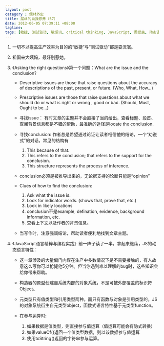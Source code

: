```yaml
---
layout: post
category : 儒林外史
title: 屌丝的自我修养（57）
date: 2012-06-05 07:39:11 +08:00
tagline:
tags: [敏捷, 测试驱动, 敏感词, critical thinking, JavaScript, 周爱民, 动态语言]
---
```


1. 一切不以提高生产效率为目的的“敏捷”与“测试驱动”都是耍流氓。

2. 祖国来大姨妈，最好别惹她。

3. 《Asking the right questions》第一个问题：What are the issue and the conclusion?

    * Descriptive issues are those that raise questions about the accuracy of descriptions of the past, present, or future.  (Who, What, How...)

    * Prescriptive issues are those that raise questions about what we should do or what is right or wrong , good or bad. (Should, Must, Ought to be...)

    * 寻找issue： 有时文章的主题并不会直接了当的给出，查看标题、段首、查阅背景信息都是不错的帮助，最准确的途径是locate the conclusion.

    * 寻找conclusion: 作者总是希望通过论证让读者相信他的结论，一个“劝说式”的对话，常见的结构有 
    
        1. This because of that. 
        2. This refers to the conclusion; that refers to the support for the conclusion.
        3. This structure represents the process of inference.

    * conclusion必须是被推导出来的，无论据支持的论断只能是“opinion” 

    * Clues of how to find the conclusion: 

        1. Ask what the issue is.  
        2. Look for indicator words. (shows that, prove that, etc.) 
        3. Look in likely locations 
        4. conclusion不是example, defination, evidence, background information, etc.  
        5. 查看上下文以及作者的背景信息。

    * 当写作时，注意强调结论，帮助读者便利地找到文章主题。

4. 《JavaScript语言精粹与编程实践》前一阵子读了一半，拿起来继续，JS的动态语言特性：

    * 这一章涉及的大量偏门内容在生产中多数情况下是不需要接触的，有人故意这么写你可以枪毙他5分钟。但当你遇到难以理解的bug时，这些知识会给你带来帮助。

    * 构造器的原型创建自系统内部的对象系统，不是可被外部覆盖的标识符Object。

    * 元类型只有值类型和引用类型两种。而只有函数与对象是引用类型的。JS的对象系统衍生自元类型object，函数式语言特性基于元类型function。

    * 在参与运算时: 
    
        1. 如果数据是值类型，则直接参与值运算（值运算可能会有隐式转换）
        2. 如果valueOf()返回一个值类型数据，则以该数据参与值运算
        3. 使用toString()返回的字符串参与运算。

